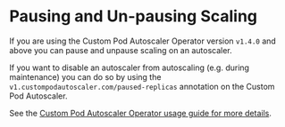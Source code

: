 # Pausing and Un-pausing Scaling

If you are using the Custom Pod Autoscaler Operator version `v1.4.0` and above you can pause and unpause scaling
on an autoscaler.

If you want to disable an autoscaler from autoscaling (e.g. during maintenance) you can do so by using the
`v1.custompodautoscaler.com/paused-replicas` annotation on the Custom Pod Autoscaler.

See the [Custom Pod Autoscaler Operator usage guide for more
details](https://github.com/jthomperoo/custom-pod-autoscaler-operator/blob/v1.4.0/USAGE.md#pausing-autoscaling).
